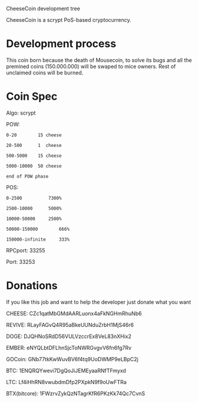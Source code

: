 
CheeseCoin development tree

CheeseCoin is a scrypt PoS-based cryptocurrency.

Development process
===========================

This coin born because the death of Mousecoin, to solve its bugs and all the premined coins (150.000.000) will be swaped to mice owners. Rest of unclaimed coins will be burned.

Coin Spec
===========================

Algo: 	scrypt

POW:	

	0-20		15 cheese
	
	20-500		1  cheese
	
	500-5000	15 cheese
	
	5000-10000	50 cheese
	
	end of POW phase
	
POS:	

	0-2500			7300%
	
	2500-10000		5000%
	
	10000-50000		2500%
	
	50000-150000		666%
	
	150000-infinite		333%


RPCport:	33255

Port:		33253

Donations
===========================

If you like this job and want to help the developer just donate what you want


CHEESE: 	CZc1qatMbGMdAARLuonx4aFkNGHmRhuNb6

REVIVE:		RLayFAGvQ4R95aBkeUUNduZrbH1MjS46r6

DOGE: 		DJQHNoSRdD56VULVzccrEx8VeL83nXHix2

EMBER:		eNYQLbtDFLhnSjcToNWRGvgvV6fn6fg7Rv

GOCoin:		GNb77tkKwWuvBV6f4tq9UoDWMP9eLBpC2j

BTC:		1ENQRQYwevi7DgQoJiJEMEyaaRNfTFmyxd

LTC:		Lf4iHhRN8vwubdmDfp2PXpkN9f9oUwFTRa

BTX(bitcore):	1FWzrvZykQzNTagrKfR6PKzKk74Qc7CvnS


